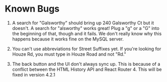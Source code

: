 # Known Bugs


1. A search for "Galsworthy" should bring up 240 Galsworthy Ct but it doesn't. A search for "alsworthy" works great! Plug a "g" or a "G" into the beginning of that, though and it fails. We don't really know why this happens because it works fine on the MySQL server.
    
2. You can't use abbreviations for Street Suffixes yet. If you're looking for Houze Rd, you must type in Houze Road and not "Rd."

3. The back button and the UI don't always sync up. This is because of a conflict between the HTML History API and React Router 4. This will be fixed in version 4.2.1
